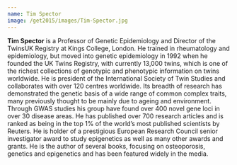 ```yaml
---
name: Tim Spector
image: /get2015/images/Tim-Spector.jpg
---
```


**Tim Spector** is a Professor of Genetic Epidemiology and Director of the TwinsUK Registry at Kings College, London. He trained in rheumatology and epidemiology, but moved into genetic epidemiology in 1992 when he founded the UK Twins Registry, with currently 13,000 twins, which is one of the richest collections of genotypic and phenotypic information on twins worldwide. He is president of the International Society of Twin Studies and collaborates with over 120 centres worldwide. Its breadth of research has demonstrated the genetic basis of a wide range of common complex traits, many previously thought to be mainly due to ageing and environment. Through GWAS studies his group have found over 400 novel gene loci in over 30 disease areas. He has published over 700 research articles and is ranked as being in the top 1% of the world’s most published scientists by Reuters. He is holder of a prestigious European Research Council senior investigator award to study epigenetics as well as many other awards and grants. He is the author of several books, focusing on osteoporosis, genetics and epigenetics and has been featured widely in the media.
